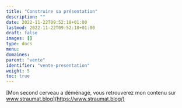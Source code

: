 ```yaml
---
title: "Construire sa présentation"
description: ""
date: 2022-11-22T09:52:18+01:00
lastmod: 2022-11-22T09:52:18+01:00
draft: false
images: []
type: docs
menu:
domaines:
parent: "vente"
identifier: "vente-presentation"
weight: 5
toc: true
---
```


[Mon second cerveau a déménagé, vous retrouverez mon contenu sur www.straumat.blog](https://www.straumat.blog/)
